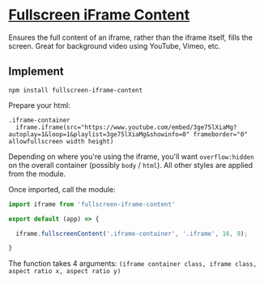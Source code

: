 # [Fullscreen iFrame Content](http://fullscreen-iframe.xyz/)

Ensures the full content of an iframe, rather than the iframe itself, fills the screen. Great for background video using YouTube, Vimeo, etc.

## Implement

`npm install fullscreen-iframe-content`

Prepare your html:

```jade
.iframe-container
  iframe.iframe(src="https://www.youtube.com/embed/3ge75lXiaMg?autoplay=1&loop=1&playlist=3ge75lXiaMg&showinfo=0" frameborder="0" allowfullscreen width height)
```

Depending on where you're using the iframe, you'll want `overflow:hidden` on the overall container (possibly `body` / `html`). All other styles are applied from the module.

Once imported, call the module:

```javascript
import iframe from 'fullscreen-iframe-content'

export default (app) => {

  iframe.fullscreenContent('.iframe-container', '.iframe', 16, 9);

}
```

The function takes 4 arguments: `(iframe container class, iframe class, aspect ratio x, aspect ratio y)`
